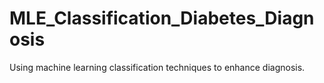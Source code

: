 # MLE_Classification_Diabetes_Diagnosis
Using machine learning classification techniques to enhance diagnosis.
